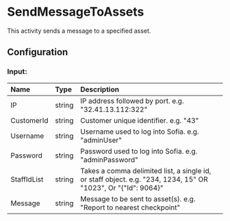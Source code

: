 # SendMessageToAssets

This activity sends a message to a specified asset.

## Configuration

### Input:

| Name        | Type   | Description                                                                                                   |
| :---------- | :----- | :------------------------------------------------------------------------------------------------------------ |
| IP          | string | IP address followed by port. e.g. "32.41.13.112:322"                                                          |
| CustomerId  | string | Customer unique identifier. e.g. "43"                                                                         |
| Username    | string | Username used to log into Sofia. e.g. "adminUser"                                                             |
| Password    | string | Password used to log into Sofia. e.g. "adminPassword"                                                         |
| StaffIdList | string | Takes a comma delimited list, a single id, or staff object. e.g. "234, 1234, 15" OR "1023", Or "{"Id": 9064}" |
| Message     | string | Message to be sent to asset(s). e.g. "Report to nearest checkpoint"                                           |
